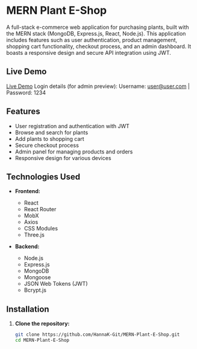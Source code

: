 # MERN Plant E-Shop

A full-stack e-commerce web application for purchasing plants, built with the MERN stack (MongoDB, Express.js, React, Node.js). 
This application includes features such as user authentication, product management, shopping cart functionality, checkout process, and an admin dashboard. 
It boasts a responsive design and secure API integration using JWT.

## Live Demo 
[Live Demo](http://51.20.68.74:8080)
Login details (for admin preview): Username: user@user.com | Password: 1234

## Features

- User registration and authentication with JWT
- Browse and search for plants
- Add plants to shopping cart
- Secure checkout process
- Admin panel for managing products and orders
- Responsive design for various devices

## Technologies Used

- **Frontend:**
  - React
  - React Router
  - MobX
  - Axios
  - CSS Modules
  - Three.js

- **Backend:**
  - Node.js
  - Express.js
  - MongoDB
  - Mongoose
  - JSON Web Tokens (JWT)
  - Bcrypt.js

## Installation

1. **Clone the repository:**

   ```bash
   git clone https://github.com/HannaK-Git/MERN-Plant-E-Shop.git
   cd MERN-Plant-E-Shop
